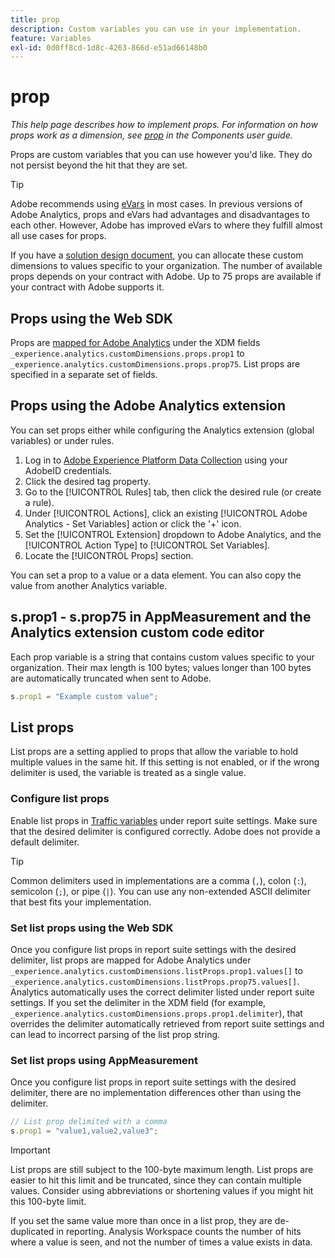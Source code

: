 ```yaml
---
title: prop
description: Custom variables you can use in your implementation.
feature: Variables
exl-id: 0d0ff8cd-1d8c-4263-866d-e51ad66148b0
---
```

# prop

*This help page describes how to implement props. For information on how props work as a dimension, see [prop](/help/components/dimensions/prop.md) in the Components user guide.*

Props are custom variables that you can use however you'd like. They do not persist beyond the hit that they are set.

>[!TIP]
>
>Adobe recommends using [eVars](evar.md) in most cases. In previous versions of Adobe Analytics, props and eVars had advantages and disadvantages to each other. However, Adobe has improved eVars to where they fulfill almost all use cases for props.

If you have a [solution design document](/help/implement/prepare/solution-design.md), you can allocate these custom dimensions to values specific to your organization. The number of available props depends on your contract with Adobe. Up to 75 props are available if your contract with Adobe supports it.

## Props using the Web SDK

Props are [mapped for Adobe Analytics](https://experienceleague.adobe.com/docs/analytics/implementation/aep-edge/variable-mapping.html) under the XDM fields `_experience.analytics.customDimensions.props.prop1` to `_experience.analytics.customDimensions.props.prop75`. List props are specified in a separate set of fields.

## Props using the Adobe Analytics extension

You can set props either while configuring the Analytics extension (global variables) or under rules.

1. Log in to [Adobe Experience Platform Data Collection](https://experience.adobe.com/data-collection) using your AdobeID credentials.
2. Click the desired tag property.
3. Go to the [!UICONTROL Rules] tab, then click the desired rule (or create a rule).
4. Under [!UICONTROL Actions], click an existing [!UICONTROL Adobe Analytics - Set Variables] action or click the '+' icon.
5. Set the [!UICONTROL Extension] dropdown to Adobe Analytics, and the [!UICONTROL Action Type] to [!UICONTROL Set Variables].
6. Locate the [!UICONTROL Props] section.

You can set a prop to a value or a data element. You can also copy the value from another Analytics variable.

## s.prop1 - s.prop75 in AppMeasurement and the Analytics extension custom code editor

Each prop variable is a string that contains custom values specific to your organization. Their max length is 100 bytes; values longer than 100 bytes are automatically truncated when sent to Adobe.

```js
s.prop1 = "Example custom value";
```

## List props

List props are a setting applied to props that allow the variable to hold multiple values in the same hit. If this setting is not enabled, or if the wrong delimiter is used, the variable is treated as a single value.

### Configure list props

Enable list props in [Traffic variables](/help/admin/admin/c-traffic-variables/traffic-var.md) under report suite settings. Make sure that the desired delimiter is configured correctly. Adobe does not provide a default delimiter.

>[!TIP]
>
>Common delimiters used in implementations are a comma (`,`), colon (`:`), semicolon (`;`), or pipe (`|`). You can use any non-extended ASCII delimiter that best fits your implementation.

### Set list props using the Web SDK

Once you configure list props in report suite settings with the desired delimiter, list props are mapped for Adobe Analytics under `_experience.analytics.customDimensions.listProps.prop1.values[]` to `_experience.analytics.customDimensions.listProps.prop75.values[]`. Analytics automatically uses the correct delimiter listed under report suite settings. If you set the delimiter in the XDM field (for example, `_experience.analytics.customDimensions.props.prop1.delimiter`), that overrides the delimiter automatically retrieved from report suite settings and can lead to incorrect parsing of the list prop string.

### Set list props using AppMeasurement

Once you configure list props in report suite settings with the desired delimiter, there are no implementation differences other than using the delimiter.

```js
// List prop delimited with a comma
s.prop1 = "value1,value2,value3";
```

>[!IMPORTANT]
>
>List props are still subject to the 100-byte maximum length. List props are easier to hit this limit and be truncated, since they can contain multiple values. Consider using abbreviations or shortening values if you might hit this 100-byte limit.

If you set the same value more than once in a list prop, they are de-duplicated in reporting. Analysis Workspace counts the number of hits where a value is seen, and not the number of times a value exists in data.
